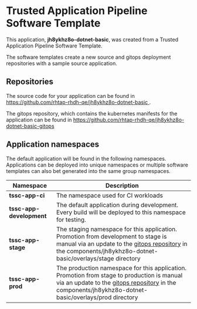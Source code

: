 # Trusted Application Pipeline Software Template

This application, **jh8ykhz8o-dotnet-basic**, was created from a Trusted Application Pipeline Software Template.

The software templates create a new source and gitops deployment repositories with a sample source application. 

## Repositories

The source code for your application can be found in [https://github.com/rhtap-rhdh-qe/jh8ykhz8o-dotnet-basic ](https://github.com/rhtap-rhdh-qe/jh8ykhz8o-dotnet-basic ).
 
The gitops repository, which contains the kubernetes manifests for the application can be found in 
[https://github.com/rhtap-rhdh-qe/jh8ykhz8o-dotnet-basic-gitops ](https://github.com/rhtap-rhdh-qe/jh8ykhz8o-dotnet-basic-gitops ) 

## Application namespaces 

The default application will be found in the following namespaces. Applications can be deployed into unique namespaces or multiple software templates can also bet generated into the same group namespaces.  

|  Namespace   |  Description   |  
| -------- | -------- |
| **tssc-app-ci** | The namespace used for CI workloads |
| **tssc-app-development** | The default application during development. Every build will be deployed to this namespace for testing. |
| **tssc-app-stage** | The staging namespace for this application. Promotion from development to stage is manual via an update to the [gitops repository](https://github.com/rhtap-rhdh-qe/jh8ykhz8o-dotnet-basic-gitops ) in the components/jh8ykhz8o-dotnet-basic/overlays/stage directory |
| **tssc-app-prod** | The production namespace for this application. Promotion from stage to production is manual via an update to the [gitops repository](https://github.com/rhtap-rhdh-qe/jh8ykhz8o-dotnet-basic-gitops ) in the components/jh8ykhz8o-dotnet-basic/overlays/prod directory |